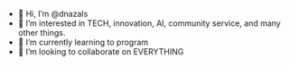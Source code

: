 - 👋 Hi, I’m @dnazals
- 👀 I’m interested in TECH, innovation, AI, community service, and many other things.
- 🌱 I’m currently learning to program
- 💞️ I’m looking to collaborate on EVERYTHING 

<!---
dnazals/dnazals is a ✨ special ✨ repository because its `README.md` (this file) appears on your GitHub profile.
You can click the Preview link to take a look at your changes.
--->
